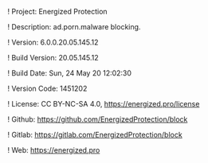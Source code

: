! Project: Energized Protection

! Description: ad.porn.malware blocking.

! Version: 6.0.0.20.05.145.12

! Build Version: 20.05.145.12

! Build Date: Sun, 24 May 20 12:02:30

! Version Code: 1451202

! License: CC BY-NC-SA 4.0, https://energized.pro/license

! Github: https://github.com/EnergizedProtection/block

! Gitlab: https://gitlab.com/EnergizedProtection/block


! Web: https://energized.pro
